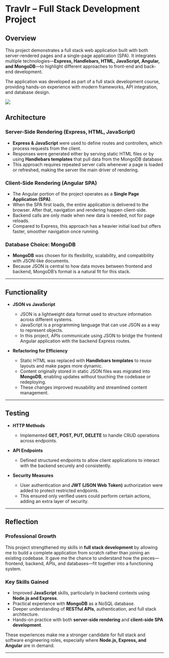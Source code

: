 # Travlr – Full Stack Development Project  

## Overview  
This project demonstrates a full stack web application built with both server-rendered pages and a single-page application (SPA). It integrates multiple technologies—**Express, Handlebars, HTML, JavaScript, Angular, and MongoDB**—to highlight different approaches to front-end and back-end development.  

The application was developed as part of a full stack development course, providing hands-on experience with modern frameworks, API integration, and database design.  

<img src="https://i.imgur.com/lWN0KlV.png"/>


## Architecture  

### Server-Side Rendering (Express, HTML, JavaScript)  
- **Express & JavaScript** were used to define routes and controllers, which process requests from the client.  
- Responses were generated either by serving static HTML files or by using **Handlebars templates** that pull data from the MongoDB database.  
- This approach requires repeated server calls whenever a page is loaded or refreshed, making the server the main driver of rendering.  

### Client-Side Rendering (Angular SPA)  
- The Angular portion of the project operates as a **Single Page Application (SPA)**.  
- When the SPA first loads, the entire application is delivered to the browser. After that, navigation and rendering happen client-side.  
- Backend calls are only made when new data is needed, not for page reloads.  
- Compared to Express, this approach has a heavier initial load but offers faster, smoother navigation once running.  

### Database Choice: MongoDB  
- **MongoDB** was chosen for its flexibility, scalability, and compatibility with JSON-like documents.  
- Because JSON is central to how data moves between frontend and backend, MongoDB’s format is a natural fit for this stack.  

---

## Functionality  

- **JSON vs JavaScript**  
  - JSON is a lightweight data format used to structure information across different systems.  
  - JavaScript is a programming language that can use JSON as a way to represent objects.  
  - In this project, APIs communicate using JSON to bridge the frontend Angular application with the backend Express routes.  

- **Refactoring for Efficiency**  
  - Static HTML was replaced with **Handlebars templates** to reuse layouts and make pages more dynamic.  
  - Content originally stored in static JSON files was migrated into **MongoDB**, enabling updates without touching the codebase or redeploying.  
  - These changes improved reusability and streamlined content management.  

---

## Testing  

- **HTTP Methods**  
  - Implemented **GET, POST, PUT, DELETE** to handle CRUD operations across endpoints.  

- **API Endpoints**  
  - Defined structured endpoints to allow client applications to interact with the backend securely and consistently.  

- **Security Measures**  
  - User authentication and **JWT (JSON Web Token)** authorization were added to protect restricted endpoints.  
  - This ensured only verified users could perform certain actions, adding an extra layer of security.  

---

## Reflection  

### Professional Growth  
This project strengthened my skills in **full stack development** by allowing me to build a complete application from scratch rather than joining an existing codebase. It gave me the chance to understand how the pieces—frontend, backend, APIs, and databases—fit together into a functioning system.  

### Key Skills Gained  
- Improved **JavaScript** skills, particularly in backend contexts using **Node.js and Express**.  
- Practical experience with **MongoDB** as a NoSQL database.  
- Deeper understanding of **RESTful APIs**, authentication, and full stack architecture.  
- Hands-on practice with both **server-side rendering** and **client-side SPA development**.  

These experiences make me a stronger candidate for full stack and software engineering roles, especially where **Node.js, Express, and Angular** are in demand.  

---

 
